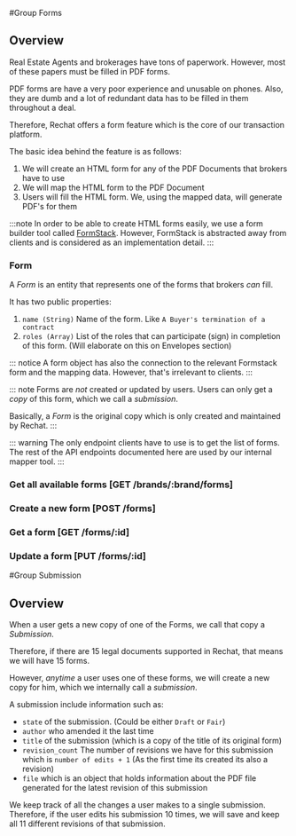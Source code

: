 #Group Forms

## Overview

Real Estate Agents and brokerages have tons of paperwork. However, most of these papers must be filled in PDF forms.

PDF forms are have a very poor experience and unusable on phones. Also, they are dumb and a lot of redundant data has to be filled in them throughout a deal.

Therefore, Rechat offers a form feature which is the core of our transaction platform.

The basic idea behind the feature is as follows:

1. We will create an HTML form for any of the PDF Documents that brokers have to use
2. We will map the HTML form to the PDF Document
3. Users will fill the HTML form. We, using the mapped data, will generate PDF's for them

:::note
  In order to be able to create HTML forms easily, we use a form builder tool called [FormStack](https://formstack.com).
  However, FormStack is abstracted away from clients and is considered as an implementation detail.
:::


### Form

A _Form_ is an entity that represents one of the forms that brokers _can_ fill.

It has two public properties:

1) `name (String)` Name of the form. Like `A Buyer's termination of a contract`
2) `roles (Array)` List of the roles that can participate (sign) in completion of this form.
  (Will elaborate on this on Envelopes section)

::: notice
A form object has also the connection to the relevant Formstack form and the mapping data. However, that's irrelevant to clients.
:::

::: note
Forms are _not_ created or updated by users. Users can only get a _copy_ of this form, which we call a _submission_.

Basically, a _Form_ is the original copy which is only created and maintained by Rechat.
:::

::: warning
The only endpoint clients have to use is to get the list of forms.
The rest of the API endpoints documented here are used by our internal mapper tool.
:::

### Get all available forms [GET /brands/:brand/forms]
<!-- include(tests/form/getAll.md) -->

### Create a new form [POST /forms]
<!-- include(tests/form/create.md) -->

### Get a form [GET /forms/:id]
<!-- include(tests/form/get.md) -->

### Update a form [PUT /forms/:id]
<!-- include(tests/form/getAll.md) -->

#Group Submission

## Overview

When a user gets a new copy of one of the Forms, we call that copy a _Submission_.

Therefore, if there are 15 legal documents supported in Rechat, that means we will have 15 forms.

However, _anytime_ a user uses one of these forms, we will create a new copy for him, which we internally call a _submission_.

A submission include information such as:

* `state` of the submission. (Could be either `Draft` or `Fair`)
* `author` who amended it the last time
* `title` of the submission (which is a copy of the title of its original form)
* `revision_count` The number of revisions we have for this submission which is `number of edits + 1` (As the first time its created its also a revision)
* `file` which is an object that holds information about the PDF file generated for the latest revision of this submission

We keep track of all the changes a user makes to a single submission.
Therefore, if the user edits his submission 10 times, we will save and keep all 11 different revisions of that submission.
